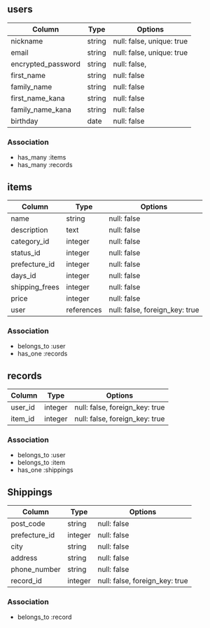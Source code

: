 ## users

| Column                     | Type   | Options                   |
| -------------------------- | ------ | ------------------------- |
| nickname                   | string | null: false, unique: true |
| email                      | string | null: false, unique: true |
| encrypted_password         | string | null: false,              |
| first_name                 | string | null: false               |
| family_name                | string | null: false               |
| first_name_kana            | string | null: false               |
| family_name_kana           | string | null: false               |
| birthday                   | date   | null: false               |

### Association

- has_many :items
- has_many :records

## items

| Column                      | Type        | Options                        |
| --------------------------  | ----------- | ------------------------------ |
| name                        | string      | null: false                    |
| description                 | text        | null: false                    |
| category_id                 | integer     | null: false                    |
| status_id                   | integer     | null: false                    |
| prefecture_id               | integer     | null: false                    |
| days_id                     | integer     | null: false                    |
| shipping_frees              | integer     | null: false                    |
| price                       | integer     | null: false                    |
| user                        | references  | null: false, foreign_key: true |

### Association

- belongs_to :user
- has_one :records

## records

| Column       | Type       | Options                        |
| ------------ | ---------- | ------------------------------ |
| user_id      | integer    | null: false, foreign_key: true |
| item_id      | integer    | null: false, foreign_key: true |

### Association

- belongs_to :user
- belongs_to :item
- has_one :shippings

## Shippings

| Column             | Type        | Options                        |
| ------------------ | ----------- | ------------------------------ |
| post_code          | string      | null: false                    |
| prefecture_id      | integer     | null: false                    |
| city               | string      | null: false                    |
| address            | string      | null: false                    |
| phone_number       | string      | null: false                    |
| record_id          | integer     | null: false, foreign_key: true |

### Association

- belongs_to :record